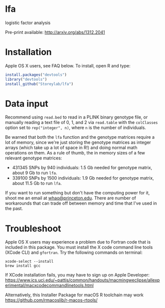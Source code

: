 lfa
===

logistic factor analysis

Pre-print available: http://arxiv.org/abs/1312.2041

Installation
===

Apple OS X users, see FAQ below.  To install, open R and type:

```R
install.packages("devtools")
library("devtools")
install_github("Storeylab/lfa")
```

Data input
===

Recommend using `read.bed` to read in a PLINK binary genotype file, or manually reading a text file of 0, 1, and 2 via `read.table` with the `colClasses` option set to `rep("integer", n)`, where `n` is the number of individuals.

Be warned that both the `lfa` function and the genotype matrices require a lot of memory, since we're just storing the genotype matrices as integer arrays (which take up a lot of space in R!) and doing normal math operations on them. As a rule of thumb, the in memory sizes of a few relevant genotype matrices:

- 431345 SNPs by 940 individuals: 1.5 Gb needed for genotype matrix, about 9 Gb to run `lfa`.
- 339100 SNPs by 1500 individuals: 1.9 Gb needed for genotype matrix, about 11.5 Gb to run `lfa`.

If you want to run something but don't have the computing power for it, shoot me an email at whao@princeton.edu. There are number of workarounds that can trade off between memory and time that I've used in the past.


Troubleshoot
===

Apple OS X users may experience a problem due to Fortran code that is included in this package. You must install the X code command line tools (XCode CLI) and `gfortran`.  Try the following commands on terminal:

```
xcode-select --install 
brew install gcc
```

If XCode installation fails, you may have to sign up on Apple Developer: https://www.ics.uci.edu/~pattis/common/handouts/macmingweclipse/allexperimental/macxcodecommandlinetools.html

Alternatively, this Installer Package for macOS R toolchain may work https://github.com/rmacoslib/r-macos-rtools/

